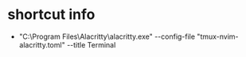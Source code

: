 # shortcut info

- "C:\Program Files\Alacritty\alacritty.exe" --config-file "tmux-nvim-alacritty.toml" --title Terminal
